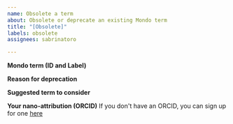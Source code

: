 ```yaml
---
name: Obsolete a term
about: Obsolete or deprecate an existing Mondo term
title: "[Obsolete]"
labels: obsolete
assignees: sabrinatoro

---
```


**Mondo term (ID and Label)**


**Reason for deprecation**


**Suggested term to consider**


**Your nano-attribution (ORCID)**
If you don't have an ORCID, you can sign up for one [here](https://orcid.org/)

